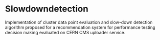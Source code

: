 # Slowdowndetection

Implementation of cluster data point evaluation and slow-down detection algorithm proposed for a recommendation system for performance testing decision making evaluated on CERN CMS uploader service.
